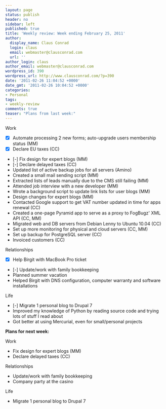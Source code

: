 ```yaml
---
layout: page
status: publish
header: no
sidebar: left
published: true
title: 'Weekly review: Week ending February 25, 2011'
author:
  display_name: Claus Conrad
  login: claus
  email: webmaster@clausconrad.com
  url: ''
author_login: claus
author_email: webmaster@clausconrad.com
wordpress_id: 390
wordpress_url: http://www.clausconrad.com/?p=390
date: '2011-02-26 11:04:52 +0000'
date_gmt: '2011-02-26 10:04:52 +0000'
categories:
- Personal
tags:
- weekly-review
comments: true
teaser: "Plans from last week:"
---
```

Work

*   [X] Automate processing 2 new forms; auto-upgrade users membership status (MM)
*   [X] Declare EU taxes (CC)
*   [-] Fix design for expert blogs (MM)
*   [-] Declare delayed taxes (CC)
*   Updated list of active backup jobs for all servers (Amino)
*   Created a small mail sending script (MM)
*   Extracted lists of leads manually due to the CMS still failing (MM)
*   Attended job interview with a new developer (MM)
*   Wrote a background script to update link lists for user blogs (MM)
*   Design changes for expert blogs (MM)
*   Contacted Google support to get VAT number updated in time for apps renewal (CC)
*   Created a one-page Pyramid app to serve as a proxy to FogBugz' XML API (CC, MM)
*   Migrated web and DB servers from Debian Lenny to Ubuntu 10.04 (CC)
*   Set up more monitoring for physical and cloud servers (CC, MM)
*   Set up backup for PostgreSQL server (CC)
*   Invoiced customers (CC)

Relationships

*   [X] Help Birgit with MacBook Pro ticket
*   [-] Update/work with family bookkeeping
*   Planned summer vacation
*   Helped Birgit with DNS configuration, computer warranty and software installations

Life

*   [-] Migrate 1 personal blog to Drupal 7
*   Improved my knowledge of Python by reading source code and trying lots of stuff I read about
*   Got better at using Mercurial, even for small/personal projects

**Plans for next week:**

Work

*   Fix design for expert blogs (MM)
*   Declare delayed taxes (CC)

Relationships

*   Update/work with family bookkeeping
*   Company party at the casino

Life

*   Migrate 1 personal blog to Drupal 7
